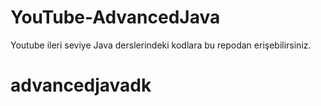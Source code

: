 # YouTube-AdvancedJava

Youtube ileri seviye Java derslerindeki kodlara bu repodan erişebilirsiniz.
# advancedjavadk

